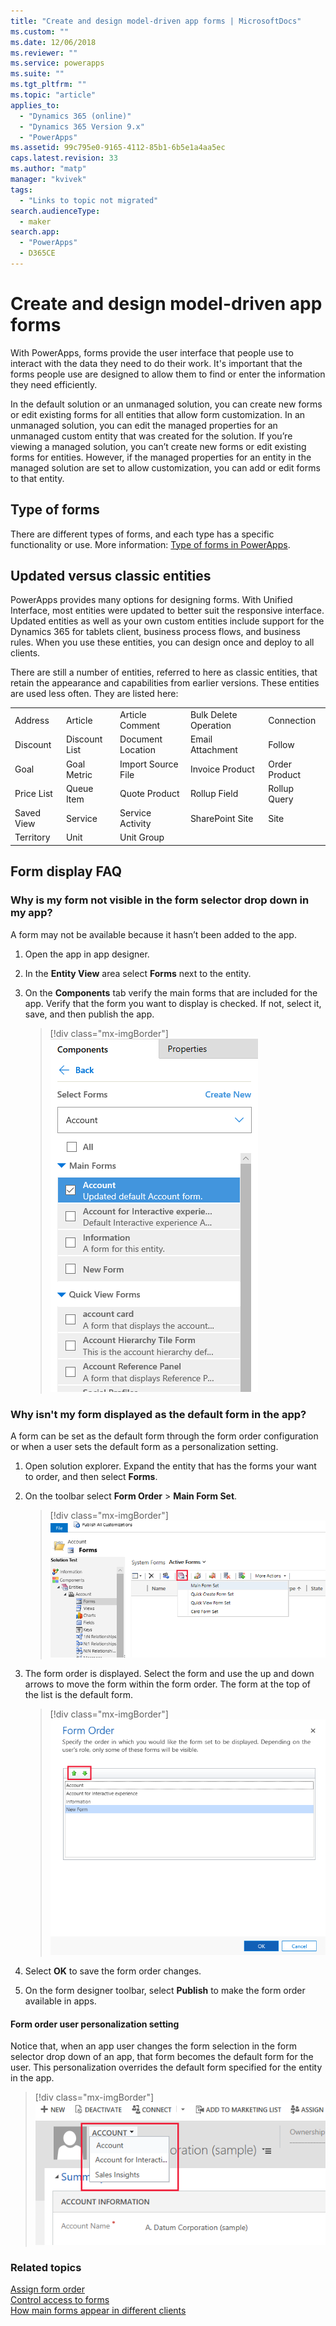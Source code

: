 ```yaml
---
title: "Create and design model-driven app forms | MicrosoftDocs"
ms.custom: ""
ms.date: 12/06/2018
ms.reviewer: ""
ms.service: powerapps
ms.suite: ""
ms.tgt_pltfrm: ""
ms.topic: "article"
applies_to: 
  - "Dynamics 365 (online)"
  - "Dynamics 365 Version 9.x"
  - "PowerApps"
ms.assetid: 99c795e0-9165-4112-85b1-6b5e1a4aa5ec
caps.latest.revision: 33
ms.author: "matp"
manager: "kvivek"
tags: 
  - "Links to topic not migrated"
search.audienceType: 
  - maker
search.app: 
  - "PowerApps"
  - D365CE
---
```

# Create and design model-driven app forms 

With PowerApps, forms provide the user interface that people use to interact with the data they need to do their work. It's important that the forms people use are designed to allow them to find or enter the information they need efficiently. 

In the default solution or an unmanaged solution, you can create new forms or edit existing forms for all entities that allow form customization. 
In an unmanaged solution, you can edit the managed properties for an unmanaged custom entity that was created for the solution.
If you’re viewing a managed solution, you can’t create new forms or edit existing forms for entities. However, if the managed properties for an entity in the managed solution are set to allow customization, you can add or edit forms to that entity. 
  

<a name="BKMK_TypesOfForms"></a> 
## Type of forms
There are different types of forms, and each type has a specific functionality or use. More information: [Type of forms in PowerApps](types-forms.md).  

  
<a name="BKMK_FormDifferencesByEntity"></a>   
## Updated versus classic entities  
PowerApps provides many options for designing forms. With Unified Interface, most entities were updated to better suit the responsive interface. Updated entities as well as your own custom entities include support for the Dynamics 365 for tablets client, business process flows, and business rules. When you use these entities, you can design once and deploy to all clients.  
  
There are still a number of entities, referred to here as classic entities, that retain the appearance and capabilities from earlier versions. These entities are used less often. They are listed here:  
  
||||||  
|-|-|-|-|-|  
|Address|Article|Article Comment|Bulk Delete Operation|Connection|  
|Discount|Discount List|Document Location|Email Attachment|Follow|  
|Goal|Goal Metric|Import Source File|Invoice Product|Order Product|  
|Price List|Queue Item|Quote Product|Rollup Field|Rollup Query|  
|Saved View|Service|Service Activity|SharePoint Site|Site|  
|Territory|Unit|Unit Group|||  
  
## Form display FAQ

### Why is my form not visible in the form selector drop down in my app?
A form may not be available because it hasn’t been added to the app.
1. Open the app in app designer.
2. In the **Entity View** area select **Forms** next to the entity.
3. On the **Components** tab verify the main forms that are included for the app. Verify that the form you want to display is checked. If not, select it, save, and then publish the app.

   > [!div class="mx-imgBorder"] 
   > ![](media/forms-included-in-app.png "Forms included with app")
   
### Why isn't my form displayed as the default form in the app?
A form can be set as the default form through the form order configuration or when a user sets the default form as a personalization setting.
1. Open solution explorer. Expand the entity that has the forms your want to order, and then select **Forms**.
2. On the toolbar select **Form Order** > **Main Form Set**. 

   > [!div class="mx-imgBorder"] 
   > ![](media/form-order-toolbar.png "Form Order toolbar command")
   
3. The form order is displayed. Select the form and use the up and down arrows to move the form within the form order. The form at the top of the list is the default form. 

   > [!div class="mx-imgBorder"] 
   > ![](media/form-order-dialog.png "Form order dialog")
   
4. Select **OK** to save the form order changes.
5. On the form designer toolbar, select **Publish** to make the form order available in apps.
 
#### Form order user personalization setting
Notice that, when an app user changes the form selection in the form selector drop down of an app, that form becomes the default form for the user. This personalization overrides the default form specified for the entity in the app.

   > [!div class="mx-imgBorder"] 
   > ![](media/change-form-user-setting.png "User setting to change default form")
   
### Related topics  
    
[Assign form order](assign-form-order.md) <br />
[Control access to forms](control-access-forms.md) <br />
[How main forms appear in different clients](main-form-presentations.md) <br />
